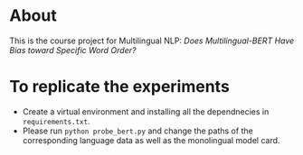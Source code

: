 # About
This is the course project for Multilingual NLP: *Does Multilingual-BERT Have Bias toward Specific Word Order?* 

# To replicate the experiments
- Create a virtual environment and installing all the dependnecies in ```requirements.txt```.
- Please run ```python probe_bert.py``` and change the paths of the corresponding language data as well as the monolingual model card. 
